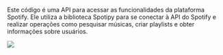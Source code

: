 Este código é uma API para acessar as funcionalidades da plataforma Spotify. Ele utiliza a biblioteca Spotipy para se conectar à API do Spotify e realizar operações como pesquisar músicas, criar playlists e obter informações sobre usuários.
 
![](https://img.shields.io/badge/python-%2314354C.svg?style=for-the-badge&logo=python&logoColor=")
 









